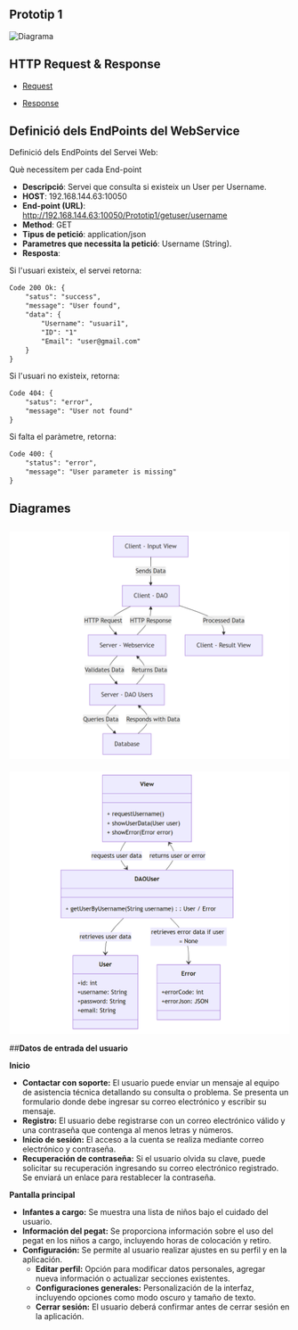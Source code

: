 
## Prototip 1
![Diagrama](diagramaPrototip1.png)

## HTTP Request & Response

- [Request](Informació/http.request.md)

- [Response](Informació/http.response.md)


## Definició dels EndPoints del WebService
Definició dels EndPoints del Servei Web:

Què necessitem per cada End-point

- <b>Descripció</b>: Servei que consulta si existeix un User per Username.
- <b>HOST</b>: 192.168.144.63:10050
- <b>End-point (URL)</b>: http://192.168.144.63:10050/Prototip1/getuser/username
- <b>Method</b>: GET
- <b>Tipus de petició</b>: application/json
- <b>Parametres que necessita la petició</b>: Username (String).
- <b>Resposta</b>: 

Si l'usuari existeix, el servei retorna: 
         


    Code 200 Ok: {
        "satus": "success",
        "message": "User found",
        "data": {
            "Username": "usuari1",
            "ID": "1"
            "Email": "user@gmail.com"
        } 
    }

Si l'usuari no existeix, retorna:    



    Code 404: {
        "satus": "error",
        "message": "User not found"
    }

Si falta el paràmetre, retorna:

    Code 400: {
        "status": "error",
        "message": "User parameter is missing"
    }


## Diagrames 
![DAO](diagramaDAO.PNG)
------
![List](diagramaList.PNG)


##<b>Datos de entrada del usuario</b>

<b>Inicio</b>
- <b>Contactar con soporte:</b> El usuario puede enviar un mensaje al equipo de asistencia técnica detallando su consulta o problema. Se presenta un formulario donde debe ingresar su correo electrónico y escribir su mensaje.
- <b>Registro:</b> El usuario debe registrarse con un correo electrónico válido y una contraseña que contenga al menos letras y números.
- <b>Inicio de sesión:</b> El acceso a la cuenta se realiza mediante correo electrónico y contraseña.
- <b>Recuperación de contraseña:</b> Si el usuario olvida su clave, puede solicitar su recuperación ingresando su correo electrónico registrado. Se enviará un enlace para restablecer la contraseña.

<b>Pantalla principal</b>
- <b>Infantes a cargo:</b> Se muestra una lista de niños bajo el cuidado del usuario.
- <b>Información del pegat:</b> Se proporciona información sobre el uso del pegat en los niños a cargo, incluyendo horas de colocación y retiro.
- <b>Configuración:</b> Se permite al usuario realizar ajustes en su perfil y en la aplicación.
  - <b>Editar perfil:</b> Opción para modificar datos personales, agregar nueva información o actualizar secciones existentes.
  - <b>Configuraciones generales:</b> Personalización de la interfaz, incluyendo opciones como modo oscuro y tamaño de texto.
  - <b>Cerrar sesión:</b> El usuario deberá confirmar antes de cerrar sesión en la aplicación.
